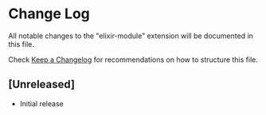 # Change Log

All notable changes to the "elixir-module" extension will be documented in this file.

Check [Keep a Changelog](http://keepachangelog.com/) for recommendations on how to structure this file.

## [Unreleased]

- Initial release